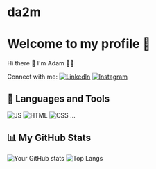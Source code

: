 # da2m
# Welcome to my profile 👋

Hi there 👋 I'm Adam 👨‍💻

Connect with me:
[![LinkedIn](https://img.shields.io/badge/LinkedIn-blue?logo=linkedin)](https://www.linkedin.com/in/sudarman-a44a13344/)
[![Instagram](https://img.shields.io/badge/Instagram-pink?logo=instagram)](https://www.instagram.com/da2m_vibes/)

## 🔧 Languages and Tools
![JS](https://img.shields.io/badge/-JavaScript-F7DF1E?logo=javascript&logoColor=black)
![HTML](https://img.shields.io/badge/-HTML5-E34F26?logo=html5&logoColor=white)
![CSS](https://img.shields.io/badge/-CSS3-1572B6?logo=css3)
...

## 📊 My GitHub Stats
![Your GitHub stats](https://github-readme-stats.vercel.app/api?username=adamdev&show_icons=true&theme=radical)
![Top Langs](https://github-readme-stats.vercel.app/api/top-langs/?username=adamdev&layout=compact&theme=radical)
